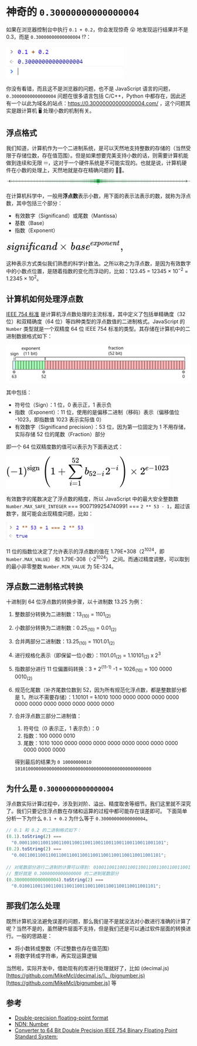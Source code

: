 # 神奇的 `0.30000000000000004`

如果在浏览器控制台中执行 `0.1 + 0.2`，你会发现惊奇 😮 地发现运行结果并不是 0.3，而是 `0.30000000000000004` ⁉︎：

<img src="../asserts/2021-08-14-18-17-58.png" alt="0.1 + 0.2" width="320" />

你没有看错，而且这不是浏览器的问题，也不是 JavaScript 语言的问题，`0.30000000000000004` 问题在很多语言包括 C/C++，Python 中都存在，因此还有一个以此为域名的站点：https://0.30000000000000004.com/ ，这个问题其实是跟计算机 🖥 处理小数的机制有关。

## 浮点格式

我们知道，计算机作为一个二进制系统，是可以天然地支持整数的存储的（当然受限于存储位数，存在值范围）。但是如果想要完美支持小数的话，则需要计算机能做到连续和无限 ♾︎，这对于一个硬件系统是不可能实现的。也就是说，计算机硬件在小数的处理上，天然地就是存在精确问题的 🤷‍♂。

![可以表示的浮点数](../asserts/2021-08-15-09-59-59.png)

在计算机科学中，一般用**浮点数**表示小数，用下面的表示法表示的数，就称为浮点数，其中包括三个部分：

- 有效数字（Significand）或尾数（Mantissa）
- 基数（Base）
- 指数（Exponent）

<img style="background: #FFF;" src="../asserts/2021-08-15-09-59-60.svg" alt="浮点数" width="320" />

这种表示方式类似我们熟悉的科学计数法。之所以称之为浮点数，是因为有效数字中的小数点位置，是随着指数的变化而浮动的，比如：123.45 = 12345 × 10<sup>−2</sup> = 1.2345 × 10<sup>2</sup>。

## 计算机如何处理浮点数

[IEEE 754 标准](https://zh.wikipedia.org/wiki/IEEE_754) 是计算机浮点数处理的主流标准，其中定义了包括单精确度（32 位）和双精确度（64 位）等四种类型的浮点数值的二进制格式。JavaScript 的 `Number` 类型就是一个双精度 64 位 IEEE 754 标准的类型。其存储在计算机中的二进制数据格式如下：

![IEEE_754_Double_Floating_Point_Format](../asserts/2021-08-15-17-59-60.svg)

其中包括：

- 符号位（Sign）：1 位，0 表示正，1 表示负
- 指数（Exponent）：11 位，使用的是偏移二进制（移码）表示（偏移值位 -1023，即指数值 1023 表示实际值 0）
- 有效数字（Significand precision）：53 位，因为第一位固定为 1 不用存储，实际存储 52 位的尾数（Fraction）部分

即一个 64 位双精度数的值可以表示为下面表达式：

![64位双精度数据表达式](../asserts/2021-08-15-15-59-60.svg)

有效数字的尾数决定了浮点数的精度，所以 JavaScript 中的最大安全整数数 `Number.MAX_SAFE_INTEGER` === 9007199254740991 === `2 ** 53 - 1`，超过该数字，就可能会出现精度问题，比如：

<img src="../asserts/2021-08-15-18-14-21.png" alt="2 ** 53 + 1 === 2 ** 53" width="240" />

11 位的指数位决定了允许表示的浮点数的值在 1.79E+308（2<sup>1024</sup>，即 `Number.MAX_VALUE`） 和 1.79E-308（-2<sup>1024</sup>） 之间。而通过精度调整，可以取到的最小非零整数 `Number.MIN_VALUE` 为 5E-324。

## 浮点数二进制格式转换

十进制到 64 位浮点数的转换步骤，以十进制数 13.25 为例：

1. 整数部分转换为二进制数：13<sub>(10)</sub> = 1101<sub>(2)</sub>
2. 小数部分转换为二进制数：0.25<sub>(10)</sub> = 0.01<sub>(2)</sub>
3. 合并两部分二进制数：13.25<sub>(10)</sub> = 1101.01<sub>(2)</sub>
4. 进行规格化表示（即保留一位小数）：1101.01<sub>(2)</sub> = 1.10101<sub>(2)</sub> x 2<sup>3</sup>
5. 指数部分进行 11 位偏置码转换：3 + 2<sup>(11-1)</sup> -1 = 1026<sub>(10)</sub> = 100 0000 0010<sub>(2)</sub>
6. 规范化尾数（补齐尾数位数到 52，因为所有规范化浮点数，都是整数部分都是 1，所以不需要存储）：1.10101 = <span style="text-decoration: line-through">1.</span>1010 1000 0000 0000 0000 0000 0000 0000 0000 0000 0000 0000 0000
7. 合并浮点数三部分二进制值：

   1. 符号位（0 表示正，1 表示负）：0
   2. 指数：100 0000 0010
   3. 尾数：1010 1000 0000 0000 0000 0000 0000 0000 0000 0000 0000 0000 0000

   得到最后的结果为 `0 10000000010 1010100000000000000000000000000000000000000000000000`

## 为什么是 `0.30000000000000004`

浮点数实际计算过程中，涉及到对阶、溢出、精度取舍等细节。我们这里就不深究了。我们只要记住浮点数在存储和运算的过程中都可能存在误差即可。
下面简单分析一下为什么 `0.1 + 0.2` 为什么等于 `0.30000000000000004`。

```js
// 0.1 和 0.2 的二进制格式如下：
(0.1).toString(2) ===
  "0.0001100110011001100110011001100110011001100110011001101";
(0.2).toString(2) ===
  "0.001100110011001100110011001100110011001100110011001101";

// 对尾数部分进行二进制的计算可以得到: 0100110011001100110011001100110011001100110011001101
// 整好就是 0.3000000000000000 的二进制尾数部分
(0.30000000000000004).toString(2) ===
  "0.0100110011001100110011001100110011001100110011001101";
```

## 那我们怎么处理

既然计算机没法避免误差的问题，那么我们是不是就没法对小数进行准确的计算了呢？当然不是的，虽然硬件层面不支持，但是我们还是可以通过软件层面的转换进行。一般的思路是：

- 将小数转成整数（不过整数也存在值范围）
- 将数字转成字符串，再实现运算逻辑

当然啦，实际开发中，借助现有的库进行处理就好了，比如 (decimal.js)[https://github.com/MikeMcl/decimal.js/]、(bignumber.js)[https://github.com/MikeMcl/bignumber.js] 等

## 参考

- [Double-precision floating-point format](https://en.wikipedia.org/wiki/Double-precision_floating-point_format)
- [NDN: Number](https://developer.mozilla.org/en-US/docs/Web/JavaScript/Reference/Global_Objects/Number)
- [Converter to 64 Bit Double Precision IEEE 754 Binary Floating Point Standard System:](https://binary-system.base-conversion.ro/convert-real-numbers-from-decimal-system-to-64bit-double-precision-IEEE754-binary-floating-point.php)

<!--  -->
